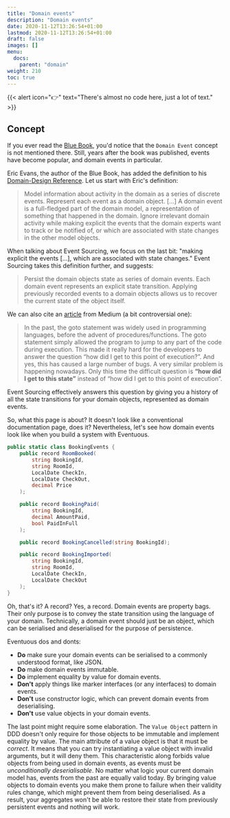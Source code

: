 ```yaml
---
title: "Domain events"
description: "Domain events"
date: 2020-11-12T13:26:54+01:00
lastmod: 2020-11-12T13:26:54+01:00
draft: false
images: []
menu:
  docs:
    parent: "domain"
weight: 210
toc: true
---
```


{{< alert icon="👉" text="There's almost no code here, just a lot of text." >}}

## Concept

If you ever read the [Blue Book](https://www.domainlanguage.com/ddd/blue-book/), you'd notice that the `Domain Event` concept is not mentioned there. Still, years after the book was published, events have become popular, and domain events in particular.

Eric Evans, the author of the Blue Book, has added the definition to his [Domain-Design Reference](https://www.domainlanguage.com/ddd/reference/). Let us start with Eric's definition:

> Model information about activity in the domain as a series of discrete events. Represent each event as a domain object. [...]
> A domain event is a full-fledged part of the domain model, a representation of something that happened in the domain. Ignore irrelevant domain activity while making explicit the events that the domain experts want to track or be notified of, or which are associated with state changes in the other model objects.

When talking about Event Sourcing, we focus on the last bit: "making explicit the events [...], which are associated with state changes." Event Sourcing takes this definition further, and suggests:

> Persist the domain objects state as series of domain events. Each domain event represents an explicit state transition. Applying previously recorded events to a domain objects allows us to recover the current state of the object itself.

We can also cite an [article](https://suzdalnitski.com/oop-will-make-you-suffer-846d072b4dce) from Medium (a bit controversial one):

> In the past, the goto statement was widely used in programming languages, before the advent of procedures/functions. The goto statement simply allowed the program to jump to any part of the code during execution. This made it really hard for the developers to answer the question “how did I get to this point of execution?”. And yes, this has caused a large number of bugs.
> A very similar problem is happening nowadays. Only this time the difficult question is **“how did I get to this state”** instead of “how did I get to this point of execution”.

Event Sourcing effectively answers this question by giving you a history of all the state transitions for your domain objects, represented as domain events.

So, what this page is about? It doesn't look like a conventional documentation page, does it? Nevertheless, let's see how domain events look like when you build a system with Eventuous.

```csharp
public static class BookingEvents {
    public record RoomBooked(
        string BookingId,
        string RoomId,
        LocalDate CheckIn,
        LocalDate CheckOut,
        decimal Price
    );

    public record BookingPaid(
        string BookingId,
        decimal AmountPaid,
        bool PaidInFull
    );

    public record BookingCancelled(string BookingId);

    public record BookingImported(
        string BookingId,
        string RoomId,
        LocalDate CheckIn,
        LocalDate CheckOut
    );
}
```

Oh, that's it? A record? Yes, a record. Domain events are property bags. Their only purpose is to convey the state transition using the language of your domain. Technically, a domain event should just be an object, which can be serialised and deserialised for the purpose of persistence.

Eventuous dos and donts:
- **Do** make sure your domain events can be serialised to a commonly understood format, like JSON.
- **Do** make domain events immutable.
- **Do** implement equality by value for domain events.
- **Don't** apply things like marker interfaces (or any interfaces) to domain events.
- **Don't** use constructor logic, which can prevent domain events from deserialising.
- **Don't** use value objects in your domain events.

The last point might require some elaboration. The `Value Object` pattern in DDD doesn't only require for those objects to be immutable and implement equality by value. The main attribute of a value object is that it must be _correct_. It means that you can try instantiating a value object with invalid arguments, but it will deny them. This characteristic along forbids value objects from being used in domain events, as events must be _unconditionally deserialisable_. No matter what logic your current domain model has, events from the past are equally valid today. By bringing value objects to domain events you make them prone to failure when their validity rules change, which might prevent them from being deserialised. As a result, your aggregates won't be able to restore their state from previously persistent events and nothing will work.
